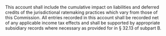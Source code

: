 This account shall include the cumulative impact on liabilities and deferred credits of the jurisdictional ratemaking practices which vary from those of this Commission. All entries recorded in this account shall be recorded net of any applicable income tax effects and shall be supported by appropriate subsidiary records where necessary as provided for in § 32.13 of subpart B.

